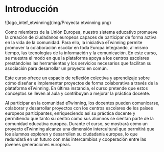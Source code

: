 # Introducción

![logo_intef_etwinning](img/Proyecta etwinning.png)

Como miembros de la Unión Europea, nuestro sistema educativo promueve la creación de ciudadanos europeos capaces de participar de forma activa en la vida de la comunidad. Para ello, la iniciativa eTwinning permite promover la colaboración escolar en toda Europa integrando, al mismo tiempo, las tecnologías de la información y la comunicación. En este curso, se muestra el modo en que la plataforma apoya a los centros escolares prestándoles las herramientas y los servicios necesarios que facilitan su asociación para desarrollar un proyecto en común. 

Este curso ofrece un espacio de reflexión colectiva y aprendizaje sobre cómo diseñar e implementar proyectos de forma colaborativa a través de la plataforma eTwinning. En última instancia, el curso pretende que estos conceptos se lleven al aula y contribuyan a mejorar la práctica docente.

Al participar en la comunidad eTwinning, los docentes pueden comunicarse, colaborar y desarrollar proyectos con los centros escolares de los países europeos participantes, enriqueciendo así su práctica docente y permitiendo que tanto su centro como sus alumnos se sientan parte de la comunidad educativa europea. Durante el curso, se mostrará cómo un proyecto eTwinning alcanza una dimensión intercultural que permitirá que los alumnos exploren y desarrollen su ciudadanía europea, lo que redundará en un futuro con más intercambios y cooperación entre las jóvenes generaciones europeas.
